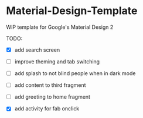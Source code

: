 # Material-Design-Template
 WIP template for Google's Material Design 2


TODO:

- [x] add search screen

- [ ] improve theming and tab switching

- [ ] add splash to not blind people when in dark mode

- [ ] add content to third fragment

- [ ] add greeting to home fragment

- [x] add activity for fab onclick

